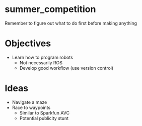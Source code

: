 # summer_competition
Remember to figure out what to do first before making anything

# Objectives
* Learn how to program robots
  * Not necessarily ROS
  * Develop good workflow (use version control)

# Ideas

* Navigate a maze
* Race to waypoints
  * Similar to Sparkfun AVC
  * Potential publicity stunt
